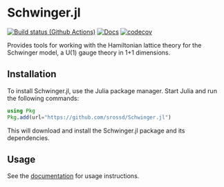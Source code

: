 # Schwinger.jl

[![Build status (Github Actions)](https://github.com/srossd/Schwinger.jl/workflows/CI/badge.svg)](https://github.com/srossd/Schwinger.jl/actions)
[![Docs](https://img.shields.io/badge/docs-blue.svg)](https://srossd.github.io/Schwinger.jl/dev/)
[![codecov](https://codecov.io/github/srossd/Schwinger.jl/graph/badge.svg?token=5QEJ0K4VJW)](https://codecov.io/github/srossd/Schwinger.jl)

Provides tools for working with the Hamiltonian lattice theory for the Schwinger model, a U(1) gauge theory in 1+1 dimensions.

## Installation

To install Schwinger.jl, use the Julia package manager. Start Julia and run the following commands:

```julia
using Pkg
Pkg.add(url="https://github.com/srossd/Schwinger.jl")
```

This will download and install the Schwinger.jl package and its dependencies.

## Usage

See the [documentation](https://srossd.github.io/Schwinger.jl/dev/) for usage instructions.
